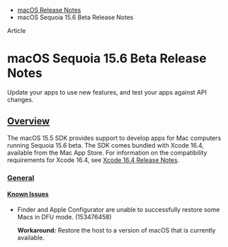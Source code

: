- [macOS Release Notes](https://developer.apple.com/documentation/macos-release-notes)
- macOS Sequoia 15.6 Beta Release Notes

Article

# macOS Sequoia 15.6 Beta Release Notes

Update your apps to use new features, and test your apps against API changes.

## [Overview](https://developer.apple.com/documentation/macos-release-notes/macos-15_6-release-notes#Overview)

The macOS 15.5 SDK provides support to develop apps for Mac computers running Sequoia 15.6 beta. The SDK comes bundled with Xcode 16.4, available from the Mac App Store. For information on the compatibility requirements for Xcode 16.4, see [Xcode 16.4 Release Notes](https://developer.apple.com/documentation/Xcode-Release-Notes/xcode-16_4-release-notes).

### [General](https://developer.apple.com/documentation/macos-release-notes/macos-15_6-release-notes#General)

#### [Known Issues](https://developer.apple.com/documentation/macos-release-notes/macos-15_6-release-notes#Known-Issues)

- Finder and Apple Configurator are unable to successfully restore some Macs in DFU mode. (153476458)

  **Workaround:** Restore the host to a version of macOS that is currently available.
